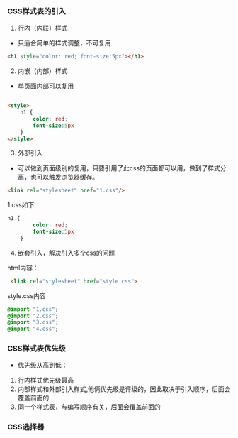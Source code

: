 ### CSS样式表的引入
1. 行内（内联）样式
* 只适合简单的样式调整，不可复用

```html
<h1 style="color: red; font-size:5px"></h1>
```
2. 内嵌（内部）样式
* 单页面内部可以复用

```html

<style>
    h1 {
        color: red; 
        font-size:5px
    }
</style>
```

3. 外部引入
* 可以做到页面级别的复用，只要引用了此css的页面都可以用，做到了样式分离，也可以触发浏览器缓存。

```html
<link rel="stylesheet" href="1.css"/> 

```
1.css如下
```css
h1 {
        color: red; 
        font-size:5px
    }
```


4. 嵌套引入，解决引入多个css的问题

html内容：
```html
 <link rel="stylesheet" href="style.css">
```
 
style.css内容

```css
@import "1.css";
@import "2.css";
@import "3.css";
@import "4.css";
```


### CSS样式表优先级
- 优先级从高到低：
1. 行内样式优先级最高
2. 内部样式和外部引入样式,他俩优先级是评级的，因此取决于引入顺序，后面会覆盖前面的
3. 同一个样式表，与编写顺序有关，后面会覆盖前面的


### CSS选择器